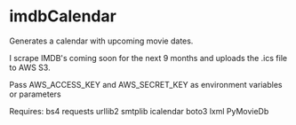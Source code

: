 # imdbCalendar

Generates a calendar with upcoming movie dates.

I scrape IMDB's coming soon for the next 9 months and uploads the .ics file to AWS S3.

Pass AWS_ACCESS_KEY and AWS_SECRET_KEY as environment variables or parameters

Requires:
  bs4
  requests
  urllib2
  smtplib
  icalendar
  boto3
  lxml
  PyMovieDb
